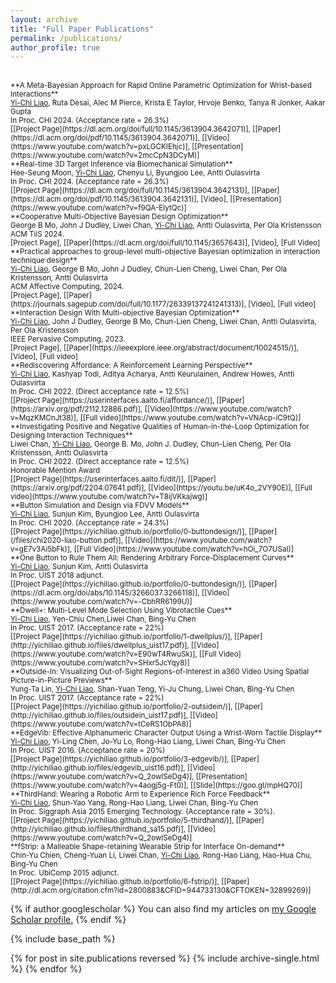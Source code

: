 ```yaml
---
layout: archive
title: "Full Paper Publications"
permalink: /publications/
author_profile: true
---
```


<br>
<small>**A Meta-Bayesian Approach for Rapid Online Parametric Optimization for Wrist-based Interactions**<br>
<u>Yi-Chi Liao</u>, Ruta Desai, Alec M Pierce, Krista E Taylor, Hrvoje Benko, Tanya R Jonker, Aakar Gupta<br>
In Proc. CHI 2024. (Acceptance rate = 26.3%) </small><br>
<small>[[Project Page](https://dl.acm.org/doi/full/10.1145/3613904.3642071)], [[Paper](https://dl.acm.org/doi/pdf/10.1145/3613904.3642071)], [[Video](https://www.youtube.com/watch?v=pxLGCKIEhjc)],  [[Presentation](https://www.youtube.com/watch?v=2mcCpN3DCyM)]</small>

<br>
<small>**Real-time 3D Target Inference via Biomechanical Simulation**<br>
Hee-Seung Moon, <u>Yi-Chi Liao</u>, Chenyu Li, Byungjoo Lee, Antti Oulasvirta<br>
In Proc. CHI 2024. (Acceptance rate = 26.3%) </small><br>
<small>[[Project Page](https://dl.acm.org/doi/full/10.1145/3613904.3642131)], [[Paper](https://dl.acm.org/doi/pdf/10.1145/3613904.3642131)], [Video],  [[Presentation](https://www.youtube.com/watch?v=f9QA-ElytQc)]</small>

<br>
<small>**Cooperative Multi-Objective Bayesian Design Optimization**<br>
George B Mo, John J Dudley, Liwei Chan, <u>Yi-Chi Liao</u>, Antti Oulasvirta, Per Ola Kristensson<br>
ACM TiiS 2024. </small><br>
<small>[Project Page], [[Paper](https://dl.acm.org/doi/full/10.1145/3657643)], [Video],  [Full Video]</small>

<br>
<small>**Practical approaches to group-level multi-objective Bayesian optimization in interaction technique design**<br>
<u>Yi-Chi Liao</u>, George B Mo, John J Dudley, Chun-Lien Cheng, Liwei Chan, Per Ola Kristensson, Antti Oulasvirta<br>
ACM Affective Computing, 2024. </small><br>
<small>[Project Page], [[Paper](https://journals.sagepub.com/doi/full/10.1177/26339137241241313)], [Video],  [Full video]</small>

<br>
<small>**Interaction Design With Multi-objective Bayesian Optimization**<br>
<u>Yi-Chi Liao</u>, John J Dudley, George B Mo, Chun-Lien Cheng, Liwei Chan, Antti Oulasvirta, Per Ola Kristensson<br>
IEEE Pervasive Computing, 2023. </small><br>
<small>[Project Page], [[Paper](https://ieeexplore.ieee.org/abstract/document/10024515/)], [Video],  [Full video]</small>


<br>
<small>**Rediscovering Affordance: A Reinforcement Learning Perspective**<br>
<u>Yi-Chi Liao</u>, Kashyap Todi, Aditya Acharya, Antti Keurulainen, Andrew Howes, Antti Oulasvirta<br>
In Proc. CHI 2022. (Direct acceptance rate = 12.5%)</small><br>
<small>[[Project Page](https://userinterfaces.aalto.fi/affordance/)], [[Paper](https://arxiv.org/pdf/2112.12886.pdf)], [[Video](https://www.youtube.com/watch?v=MqzKMCnJt38)],  [[Full video](https://www.youtube.com/watch?v=VNAcp-iC9tQ)]</small>


<br>
<small>**Investigating Positive and Negative Qualities of Human-in-the-Loop Optimization for Designing Interaction Techniques**<br>
Liwei Chan, <u>Yi-Chi Liao</u>, George B. Mo, John J. Dudley, Chun-Lien Cheng, Per Ola Kristensson, Antti Oulasvirta<br>
In Proc. CHI 2022. (Direct acceptance rate = 12.5%)</small><br>
<small>Honorable Mention Award</small><br>
<small>[[Project Page](https://userinterfaces.aalto.fi/dit/)], [[Paper](https://arxiv.org/pdf/2204.07641.pdf)], [[Video](https://youtu.be/uK4o_2VY90E)],  [[Full video](https://www.youtube.com/watch?v=T8ijVKkajwg)]</small>

<br>
<small>**Button Simulation and Design via FDVV Models**<br>
<u>Yi-Chi Liao</u>, Sunjun Kim, Byungjoo Lee, Antti Oulasvirta<br>
In Proc. CHI 2020. (Acceptance rate = 24.3%)</small><br>
<small>[[Project Page](https://yichiliao.github.io/portfolio/0-buttondesign/)], [[Paper](/files/chi2020-liao-button.pdf)], [[Video](https://www.youtube.com/watch?v=gE7v3Ai5bFk)],  [[Full Video](https://www.youtube.com/watch?v=hOi_7O7USaI)]</small>
  
<br>
<small>**One Button to Rule Them All: Rendering Arbitrary Force-Displacement Curves**<br>
<u>Yi-Chi Liao</u>, Sunjun Kim, Antti Oulasvirta<br>
In Proc. UIST 2018 adjunct.</small><br>
<small>[[Project Page](https://yichiliao.github.io/portfolio/0-buttondesign/)], [[Paper](https://dl.acm.org/doi/abs/10.1145/3266037.3266118)], [[Video](https://www.youtube.com/watch?v=-CbhRR6199U)]</small>
  
<br>
<small>**Dwell+: Multi-Level Mode Selection Using Vibrotactile Cues**<br>
<u>Yi-Chi Liao</u>, Yen-Chiu Chen,Liwei Chan, Bing-Yu Chen <br>
In Proc. UIST 2017. (Acceptance rate = 22%)</small><br>
<small>[[Project Page](https://yichiliao.github.io/portfolio/1-dwellplus/)], [[Paper](http://yichiliao.github.io/files/dwellplus_uist17.pdf)], [[Video](https://www.youtube.com/watch?v=E90wT4RwuSk)],  [[Full Video](https://www.youtube.com/watch?v=SHxr5JcYqy8)]</small>
  
<br>
<small>**Outside-In: Visualizing Out-of-Sight Regions-of-Interest in a360 Video Using Spatial Picture-in-Picture Previews**<br>
Yung-Ta Lin, <u>Yi-Chi Liao</u>, Shan-Yuan Teng, Yi-Ju Chung, Liwei Chan, Bing-Yu Chen <br>
In Proc. UIST 2017. (Acceptance rate = 22%)</small><br>
<small>[[Project Page](https://yichiliao.github.io/portfolio/2-outsidein/)], [[Paper](http://yichiliao.github.io/files/outsidein_uist17.pdf)], [[Video](https://www.youtube.com/watch?v=tCeRS1ObPA8)]</small>
  
<br>
<small>**EdgeVib: Effective Alphanumeric Character Output Using a Wrist-Worn Tactile Display**<br>
<u>Yi-Chi Liao</u>, Yi-Ling Chen, Jo-Yu Lo, Rong-Hao Liang, Liwei Chan, Bing-Yu Chen <br>
In Proc. UIST 2016. (Acceptance rate = 20%) </small><br>
<small>[[Project Page](https://yichiliao.github.io/portfolio/3-edgevib/)], [[Paper](http://yichiliao.github.io/files/edgevib_uist16.pdf)], [[Video](https://www.youtube.com/watch?v=Q_2owlSeDg4)], [[Presentation](https://www.youtube.com/watch?v=4aogj5g-Ft0)], [[Slide](https://goo.gl/mpHQ70)]</small>
  
<br>
<small>**ThirdHand: Wearing a Robotic Arm to Experience Rich Force Feedback**<br>
<u>Yi-Chi Liao</u>, Shun-Yao Yang, Rong-Hao Liang, Liwei Chan, Bing-Yu Chen<br>
In Proc. Siggraph Asia 2015 Emerging Technology. (Acceptance rate = 30%). </small><br>
<small>[[Project Page](https://yichiliao.github.io/portfolio/5-thirdhand/)], [[Paper](http://yichiliao.github.io/files/thirdhand_sa15.pdf)], [[Video](https://www.youtube.com/watch?v=Q_2owlSeDg4)]</small>
  
<br>
<small>**fStrip: a Malleable Shape-retaining Wearable Strip for Interface On-demand**<br>
Chin-Yu Chien, Cheng-Yuan Li, Liwei Chan, <u>Yi-Chi Liao</u>, Rong-Hao Liang, Hao-Hua Chu, Bing-Yu Chen<br>
In Proc. UbiComp 2015 adjunct. </small><br>
<small>[[Project Page](https://yichiliao.github.io/portfolio/6-fstrip/)], [[Paper](http://dl.acm.org/citation.cfm?id=2800883&CFID=944733130&CFTOKEN=32899269)]</small>

{% if author.googlescholar %}
  You can also find my articles on <u><a href="{{author.googlescholar}}">my Google Scholar profile</a>.</u>
{% endif %}

{% include base_path %}

{% for post in site.publications reversed %}
  {% include archive-single.html %}
{% endfor %}
